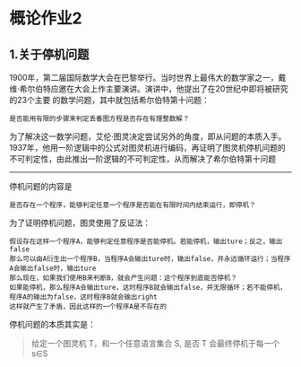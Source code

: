 # 概论作业2

## 1.关于停机问题

1900年，第二届国际数学大会在巴黎举行。当时世界上最伟大的数学家之一，戴维·希尔伯特应邀在大会上作主要演讲。演讲中，他提出了在20世纪中即将被研究的23个主要
的数学问题，其中就包括希尔伯特第十问题：
```
是否能用有限的步骤来判定丢番图方程是否存在有理整数解？
```

为了解决这一数学问题，艾伦·图灵决定尝试另外的角度，即从问题的本质入手。1937年，他用一阶逻辑中的公式对图灵机进行编码，再证明了图灵机停机问题的不可判定性，由此推出一阶逻辑的不可判定性，从而解决了希尔伯特第十问题

---

停机问题的内容是
```
是否存在一个程序，能够判定任意一个程序是否能在有限时间内结束运行，即停机？
```

为了证明停机问题，图灵使用了反证法：
```
假设存在这样一个程序A，能够判定任意程序是否能停机。若能停机，输出ture；反之，输出false
那么可以由A衍生出一个程序B，当程序A会输出ture时，输出false，并永远循环运行；当程序A会输出false时，输出ture
那么现在，如果我们使用B来判断B，就会产生问题：这个程序到底能否停机？
如果能停机，那么程序A会输出ture，这时程序B就会输出false，并无限循环；若不能停机，程序A的输出为false，这时程序B就会输出right
这样就产生了矛盾，因此这样的一个程序A是不存在的
```
停机问题的本质其实是：

>给定一个图灵机 T，和一个任意语言集合 S, 是否 T 会最终停机于每一个s∈S
